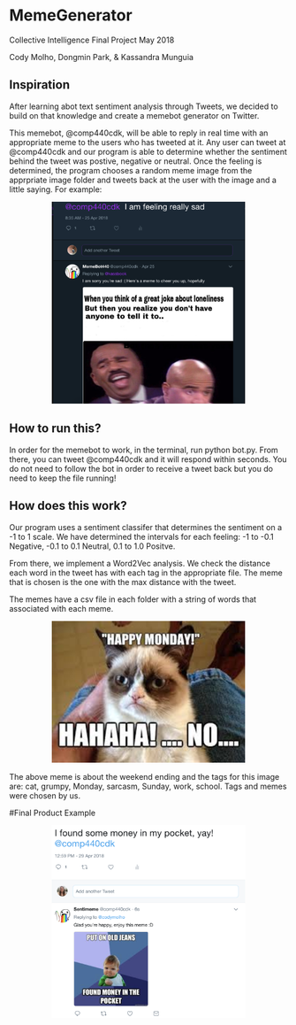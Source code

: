 # MemeGenerator

Collective Intelligence Final Project May 2018
 
Cody Molho, Dongmin Park, &  Kassandra Munguia

## Inspiration

After learning abot text sentiment analysis through Tweets, we decided to build on that knowledge and create a memebot generator on Twitter. 

This memebot, @comp440cdk, will be able to reply in real time with an appropriate meme to the users who has tweeted at it. Any user can tweet at @comp440cdk and our program is able to determine whether the sentiment behind the tweet was postive, negative or neutral. Once the feeling is determined, the program chooses a random meme image from the apprpriate image folder and tweets back at the user with the image and a little saying. For example: 

<p align="center">
  <img src="memebotExample.png" width="350"/>
 </p>
 
 ## How to run this?
 
In order for the memebot to work, in the terminal, run python bot.py. From there, you can tweet @comp440cdk and it will respond within seconds. You do not need to follow the bot in order to receive a tweet back but you do need to keep the file running! 

## How does this work?

Our program uses a sentiment classifer that determines the sentiment on a -1 to 1 scale. We have determined the intervals for each feeling: -1 to -0.1 Negative, -0.1 to 0.1 Neutral, 0.1 to 1.0 Positve. 

From there, we implement a Word2Vec analysis. We check the distance each word in the tweet has with each tag in the appropriate file. The meme that is chosen is the one with the max distance with the tweet. 

The memes have a csv file in each folder with a string of words that associated with each meme.

<p align="center">
  <img src="/Images/negative/negative-d.jpg" width="350"/>
 </p>

The above meme is about the weekend ending and the tags for this image are: cat, grumpy, Monday, sarcasm, Sunday, work, school. Tags and memes were chosen by us. 

#Final Product Example
<p align="center">
  <img src="memebotExample2.png" width="350"/>
 </p>


